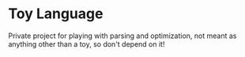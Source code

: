 # Toy Language

Private project for playing with parsing and optimization, not meant as anything other than a toy, so don't depend on it!
